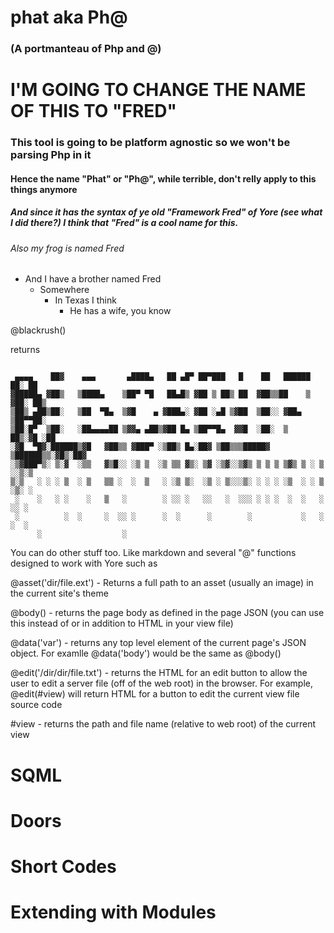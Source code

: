 # phat aka Ph@
### (A portmanteau of Php and @)

# I'M GOING TO CHANGE THE NAME OF THIS TO "FRED"
### This tool is going to be platform agnostic so we won't be parsing Php in it
#### Hence the name "Phat" or "Ph@", while terrible, don't relly apply to this things anymore

##### And since it has the syntax of ye old "Framework Fred" of Yore (see what I did there?) I think that "Fred" is a cool name for this.

###### Also my frog is named Fred

* And I have a brother named Fred
  * Somewhere
    * In Texas I think
      * He has a wife, you know



@blackrush()

returns
```

 ▄▄▄▄    ██▓    ▄▄▄       ▄████▄   ██ ▄█▀ ██▀███   █    ██   ██████  ██░ ██
▓█████▄ ▓██▒   ▒████▄    ▒██▀ ▀█   ██▄█▒ ▓██ ▒ ██▒ ██  ▓██▒▒██    ▒ ▓██░ ██▒
▒██▒ ▄██▒██░   ▒██  ▀█▄  ▒▓█    ▄ ▓███▄░ ▓██ ░▄█ ▒▓██  ▒██░░ ▓██▄   ▒██▀▀██░
▒██░█▀  ▒██░   ░██▄▄▄▄██ ▒▓▓▄ ▄██▒▓██ █▄ ▒██▀▀█▄  ▓▓█  ░██░  ▒   ██▒░▓█ ░██
░▓█  ▀█▓░██████▒▓█   ▓██▒▒ ▓███▀ ░▒██▒ █▄░██▓ ▒██▒▒▒█████▓ ▒██████▒▒░▓█▒░██▓
░▒▓███▀▒░ ▒░▓  ░▒▒   ▓▒█░░ ░▒ ▒  ░▒ ▒▒ ▓▒░ ▒▓ ░▒▓░░▒▓▒ ▒ ▒ ▒ ▒▓▒ ▒ ░ ▒ ░░▒░▒
▒░▒   ░ ░ ░ ▒  ░ ▒   ▒▒ ░  ░  ▒   ░ ░▒ ▒░  ░▒ ░ ▒░░░▒░ ░ ░ ░ ░▒  ░ ░ ▒ ░▒░ ░
 ░    ░   ░ ░    ░   ▒   ░        ░ ░░ ░   ░░   ░  ░░░ ░ ░ ░  ░  ░   ░  ░░ ░
 ░          ░  ░     ░  ░░ ░      ░  ░      ░        ░           ░   ░  ░  ░
      ░                  ░
```

You can do other stuff too.  Like markdown and several "@" functions designed to work with Yore such as

@asset('dir/file.ext') - Returns a full path to an asset (usually an image) in the current site's theme

@body() - returns the page body as defined in the page JSON (you can use this instead of or in addition to HTML in your view file)

@data('var') - returns any top level element of the current page's JSON object. For examlle @data('body') would be the same as @body()

@edit('/dir/dir/file.txt') - returns the HTML for an edit button to allow the user to edit a server file (off of the web root) in the browser.  For example, @edit(#view) will return HTML for a button to edit the current view file source code

#view - returns the path and file name (relative to web root) of the current view

# SQML

# Doors

# Short Codes

# Extending with Modules